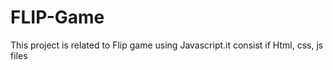 # FLIP-Game
This project is related to Flip game using Javascript.it consist if Html, css, js files
